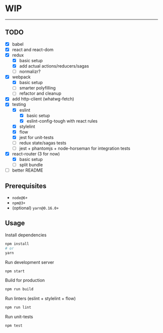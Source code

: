 # WIP
___

## TODO

- [x] babel
- [x] react and react-dom
- [x] redux
  - [x] basic setup
  - [x] add actual actions/reducers/sagas
  - [ ] normalizr?
- [x] webpack
  - [x] basic setup
  - [ ] smarter polyfilling
  - [ ] refactor and cleanup
- [x] add http-client (whatwg-fetch)
- [x] testing
  - [x] eslint
    - [x] basic setup
    - [x] eslint-config-tough with react rules
  - [x] stylelint
  - [x] flow
  - [x] jest for unit-tests
  - [ ] redux state/sagas tests
  - [ ] jest + phantomjs + node-horseman for integration tests
- [x] react-router (3 for now)
  - [x] basic setup
  - [ ] split bundle
- [ ] better README

## Prerequisites

- `node@6+`
- `npm@3+`
- (optional) `yarn@0.16.0+`

## Usage

Install dependencies

```sh
npm install
# or
yarn
```

Run development server

```sh
npm start
```

Build for production

```sh
npm run build
```

Run linters (eslint + stylelint + flow)

```sh
npm run lint
```

Run unit-tests

```sh
npm test
```
